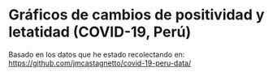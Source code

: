 # Gráficos de cambios de positividad y letatidad (COVID-19, Perú)

Basado en los datos que he estado recolectando en: https://github.com/jmcastagnetto/covid-19-peru-data/

